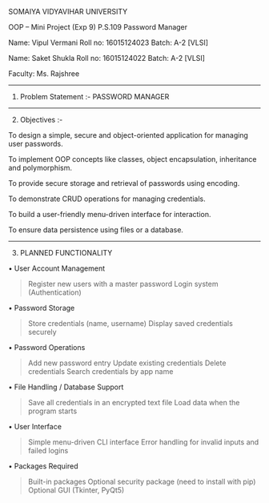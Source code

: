 SOMAIYA VIDYAVIHAR UNIVERSITY

OOP – Mini Project (Exp 9)
P.S.109 Password Manager

Name: Vipul Vermani
Roll no: 16015124023
Batch: A-2 [VLSI]


Name: Saket Shukla
Roll no: 16015124022
Batch: A-2 [VLSI]


Faculty: Ms. Rajshree


---

1) Problem Statement :- PASSWORD MANAGER


---

2) Objectives :-

To design a simple, secure and object-oriented application for managing user passwords.

To implement OOP concepts like classes, object encapsulation, inheritance and polymorphism.

To provide secure storage and retrieval of passwords using encoding.

To demonstrate CRUD operations for managing credentials.

To build a user-friendly menu-driven interface for interaction.

To ensure data persistence using files or a database.



---

3) PLANNED FUNCTIONALITY

• User Account Management

> Register new users with a master password
Login system (Authentication)



• Password Storage

> Store credentials (name, username)
Display saved credentials securely



• Password Operations

> Add new password entry
Update existing credentials
Delete credentials
Search credentials by app name



• File Handling / Database Support

> Save all credentials in an encrypted text file
Load data when the program starts



• User Interface

> Simple menu-driven CLI interface
Error handling for invalid inputs and failed logins



• Packages Required

> Built-in packages
Optional security package (need to install with pip)
Optional GUI (Tkinter, PyQt5)
